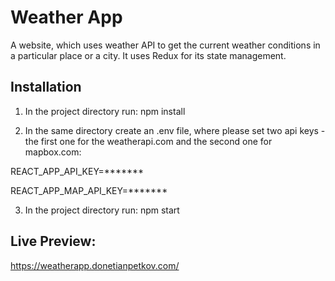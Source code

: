# Weather App 

A website, which uses weather API to get the current weather conditions in a particular place or a city. It uses Redux for its state management.


## Installation

1. In the project directory run: npm install

2. In the same directory create an .env file, where please set two api keys - the first one for the weatherapi.com and the second one for mapbox.com:

REACT_APP_API_KEY=*******

REACT_APP_MAP_API_KEY=*******

3. In the project directory run: npm start

## Live Preview: 

https://weatherapp.donetianpetkov.com/

